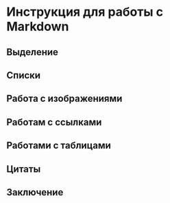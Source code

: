 # Инструкция для работы с Markdown #

## Выделение 

## Списки

## Работа с изображениями

## Работам с ссылками

## Работами с таблицами

## Цитаты

## Заключение
